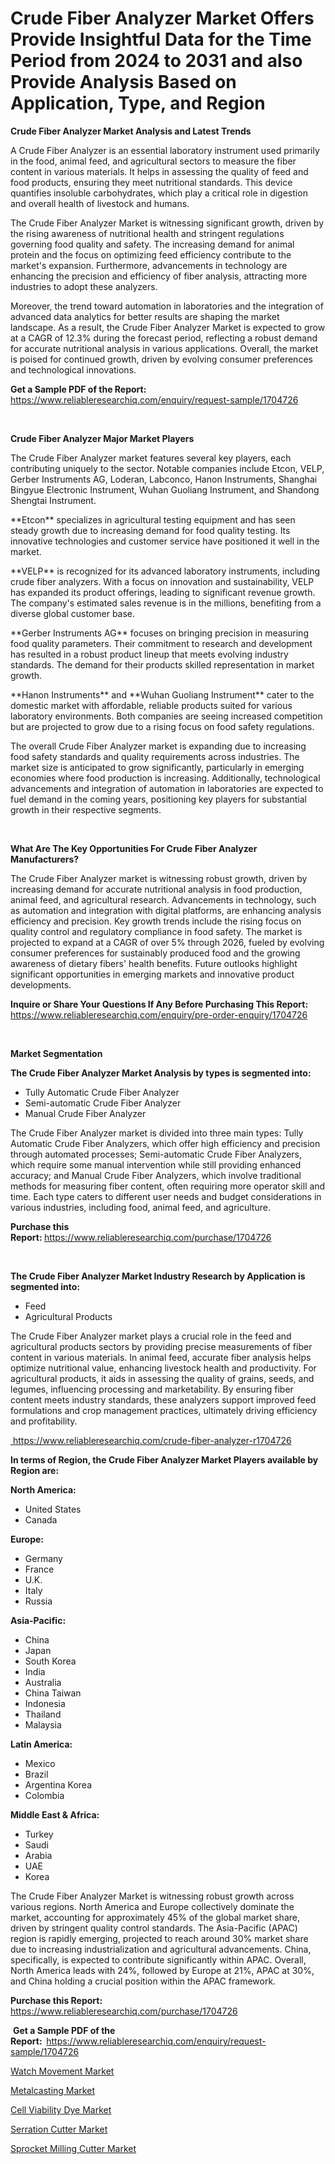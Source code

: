 <p><h1>Crude Fiber Analyzer Market Offers Provide Insightful Data for the Time Period from 2024 to 2031 and also Provide Analysis Based on Application, Type, and Region</h1></p><p><strong>Crude Fiber Analyzer Market Analysis and Latest Trends</strong></p>
<p><p>A Crude Fiber Analyzer is an essential laboratory instrument used primarily in the food, animal feed, and agricultural sectors to measure the fiber content in various materials. It helps in assessing the quality of feed and food products, ensuring they meet nutritional standards. This device quantifies insoluble carbohydrates, which play a critical role in digestion and overall health of livestock and humans.</p><p>The Crude Fiber Analyzer Market is witnessing significant growth, driven by the rising awareness of nutritional health and stringent regulations governing food quality and safety. The increasing demand for animal protein and the focus on optimizing feed efficiency contribute to the market's expansion. Furthermore, advancements in technology are enhancing the precision and efficiency of fiber analysis, attracting more industries to adopt these analyzers.</p><p>Moreover, the trend toward automation in laboratories and the integration of advanced data analytics for better results are shaping the market landscape. As a result, the Crude Fiber Analyzer Market is expected to grow at a CAGR of 12.3% during the forecast period, reflecting a robust demand for accurate nutritional analysis in various applications. Overall, the market is poised for continued growth, driven by evolving consumer preferences and technological innovations.</p></p>
<p><strong>Get a Sample PDF of the Report:&nbsp;</strong> <a href="https://www.reliableresearchiq.com/enquiry/request-sample/1704726?utm_campaign=104&utm_medium=2&utm_source=Github&utm_content=ia&utm_term=21102024&utm_id=crude-fiber-analyzer">https://www.reliableresearchiq.com/enquiry/request-sample/1704726</a></p>
<p>&nbsp;</p>
<p><strong>Crude Fiber Analyzer Major Market Players</strong></p>
<p><p>The Crude Fiber Analyzer market features several key players, each contributing uniquely to the sector. Notable companies include Etcon, VELP, Gerber Instruments AG, Loderan, Labconco, Hanon Instruments, Shanghai Bingyue Electronic Instrument, Wuhan Guoliang Instrument, and Shandong Shengtai Instrument. </p><p>**Etcon** specializes in agricultural testing equipment and has seen steady growth due to increasing demand for food quality testing. Its innovative technologies and customer service have positioned it well in the market. </p><p>**VELP** is recognized for its advanced laboratory instruments, including crude fiber analyzers. With a focus on innovation and sustainability, VELP has expanded its product offerings, leading to significant revenue growth. The company's estimated sales revenue is in the millions, benefiting from a diverse global customer base.</p><p>**Gerber Instruments AG** focuses on bringing precision in measuring food quality parameters. Their commitment to research and development has resulted in a robust product lineup that meets evolving industry standards. The demand for their products skilled representation in market growth.</p><p>**Hanon Instruments** and **Wuhan Guoliang Instrument** cater to the domestic market with affordable, reliable products suited for various laboratory environments. Both companies are seeing increased competition but are projected to grow due to a rising focus on food safety regulations.</p><p>The overall Crude Fiber Analyzer market is expanding due to increasing food safety standards and quality requirements across industries. The market size is anticipated to grow significantly, particularly in emerging economies where food production is increasing. Additionally, technological advancements and integration of automation in laboratories are expected to fuel demand in the coming years, positioning key players for substantial growth in their respective segments.</p></p>
<p>&nbsp;</p>
<p><strong>What Are The Key Opportunities For Crude Fiber Analyzer Manufacturers?</strong></p>
<p><p>The Crude Fiber Analyzer market is witnessing robust growth, driven by increasing demand for accurate nutritional analysis in food production, animal feed, and agricultural research. Advancements in technology, such as automation and integration with digital platforms, are enhancing analysis efficiency and precision. Key growth trends include the rising focus on quality control and regulatory compliance in food safety. The market is projected to expand at a CAGR of over 5% through 2026, fueled by evolving consumer preferences for sustainably produced food and the growing awareness of dietary fibers' health benefits. Future outlooks highlight significant opportunities in emerging markets and innovative product developments.</p></p>
<p><strong>Inquire or Share Your Questions If Any Before Purchasing This Report:</strong> <a href="https://www.reliableresearchiq.com/enquiry/pre-order-enquiry/1704726?utm_campaign=104&utm_medium=2&utm_source=Github&utm_content=ia&utm_term=21102024&utm_id=crude-fiber-analyzer">https://www.reliableresearchiq.com/enquiry/pre-order-enquiry/1704726</a></p>
<p>&nbsp;</p>
<p><strong>Market Segmentation</strong></p>
<p><strong>The Crude Fiber Analyzer Market Analysis by types is segmented into:</strong></p>
<p><ul><li>Tully Automatic Crude Fiber Analyzer</li><li>Semi-automatic Crude Fiber Analyzer</li><li>Manual Crude Fiber Analyzer</li></ul></p>
<p><p>The Crude Fiber Analyzer market is divided into three main types: Tully Automatic Crude Fiber Analyzers, which offer high efficiency and precision through automated processes; Semi-automatic Crude Fiber Analyzers, which require some manual intervention while still providing enhanced accuracy; and Manual Crude Fiber Analyzers, which involve traditional methods for measuring fiber content, often requiring more operator skill and time. Each type caters to different user needs and budget considerations in various industries, including food, animal feed, and agriculture.</p></p>
<p><strong>Purchase this Report:&nbsp;</strong><a href="https://www.reliableresearchiq.com/purchase/1704726?utm_campaign=104&utm_medium=2&utm_source=Github&utm_content=ia&utm_term=21102024&utm_id=crude-fiber-analyzer">https://www.reliableresearchiq.com/purchase/1704726</a></p>
<p>&nbsp;</p>
<p><strong>The Crude Fiber Analyzer Market Industry Research by Application is segmented into:</strong></p>
<p><ul><li>Feed</li><li>Agricultural Products</li></ul></p>
<p><p>The Crude Fiber Analyzer market plays a crucial role in the feed and agricultural products sectors by providing precise measurements of fiber content in various materials. In animal feed, accurate fiber analysis helps optimize nutritional value, enhancing livestock health and productivity. For agricultural products, it aids in assessing the quality of grains, seeds, and legumes, influencing processing and marketability. By ensuring fiber content meets industry standards, these analyzers support improved feed formulations and crop management practices, ultimately driving efficiency and profitability.</p></p>
<p><a href="https://www.reliableresearchiq.com/crude-fiber-analyzer-r1704726?utm_campaign=104&utm_medium=2&utm_source=Github&utm_content=ia&utm_term=21102024&utm_id=crude-fiber-analyzer">&nbsp;https://www.reliableresearchiq.com/crude-fiber-analyzer-r1704726</a></p>
<p><strong>In terms of Region, the Crude Fiber Analyzer Market Players available by Region are:</strong></p>
<p>
    <p> <strong> North America: </strong>
        <ul>
            <li>United States</li>
            <li>Canada</li>
        </ul>
        </p> 
    <p> <strong> Europe: </strong>
        <ul>
            <li>Germany</li>
            <li>France</li>
            <li>U.K.</li>
            <li>Italy</li>
            <li>Russia</li>
        </ul>
        </p> 
    <p> <strong> Asia-Pacific: </strong>
        <ul>
            <li>China</li>
            <li>Japan</li>
            <li>South Korea</li>
            <li>India</li>
            <li>Australia</li>
            <li>China Taiwan</li>
            <li>Indonesia</li>
            <li>Thailand</li>
            <li>Malaysia</li>
        </ul>
        </p> 
    <p> <strong> Latin America: </strong>
        <ul>
            <li>Mexico</li>
            <li>Brazil</li>
            <li>Argentina Korea</li>
            <li>Colombia</li>
        </ul>
        </p> 
    <p> <strong> Middle East & Africa: </strong>
        <ul>
            <li>Turkey</li>
            <li>Saudi</li>
            <li>Arabia</li>
            <li>UAE</li>
            <li>Korea</li>
        </ul>
    </p>
    </p>
<p><p>The Crude Fiber Analyzer Market is witnessing robust growth across various regions. North America and Europe collectively dominate the market, accounting for approximately 45% of the global market share, driven by stringent quality control standards. The Asia-Pacific (APAC) region is rapidly emerging, projected to reach around 30% market share due to increasing industrialization and agricultural advancements. China, specifically, is expected to contribute significantly within APAC. Overall, North America leads with 24%, followed by Europe at 21%, APAC at 30%, and China holding a crucial position within the APAC framework.</p></p>
<p><strong>Purchase this Report: </strong><a href="https://www.reliableresearchiq.com/purchase/1704726?utm_campaign=104&utm_medium=2&utm_source=Github&utm_content=ia&utm_term=21102024&utm_id=crude-fiber-analyzer">https://www.reliableresearchiq.com/purchase/1704726</a></p>
<p>&nbsp;<strong>Get a Sample PDF of the Report:&nbsp;&nbsp;</strong><a href="https://www.reliableresearchiq.com/enquiry/request-sample/1704726?utm_campaign=104&utm_medium=2&utm_source=Github&utm_content=ia&utm_term=21102024&utm_id=crude-fiber-analyzer">https://www.reliableresearchiq.com/enquiry/request-sample/1704726</a></p>
<p><strong></strong></p>
<p><p><a href="https://github.com/rozh43oreder/Market-Research-Report-List-1/blob/main/watch-movement-market.md?utm_campaign=104&utm_medium=2&utm_source=Github&utm_content=ia&utm_term=21102024&utm_id=crude-fiber-analyzer">Watch Movement Market</a></p><p><a href="https://www.linkedin.com/pulse/metalcasting-market-indicators-size-regional-breakdown-player-6dfnf?utm_campaign=104&utm_medium=2&utm_source=Github&utm_content=ia&utm_term=21102024&utm_id=crude-fiber-analyzer">Metalcasting Market</a></p><p><a href="https://www.linkedin.com/pulse/cell-viability-dye-market-global-regional-analysis-focus-jxwge?utm_campaign=104&utm_medium=2&utm_source=Github&utm_content=ia&utm_term=21102024&utm_id=crude-fiber-analyzer">Cell Viability Dye Market</a></p><p><a href="https://issuu.com/reportprime-2/docs/serration-cutter-market-size-2030.p_8e1b15ecb6f973?utm_campaign=104&utm_medium=2&utm_source=Github&utm_content=ia&utm_term=21102024&utm_id=crude-fiber-analyzer">Serration Cutter Market</a></p><p><a href="https://issuu.com/reportprime-2/docs/sprocket-milling-cutter-market-size_791e5e92ebd7f5?utm_campaign=104&utm_medium=2&utm_source=Github&utm_content=ia&utm_term=21102024&utm_id=crude-fiber-analyzer">Sprocket Milling Cutter Market</a></p></p>